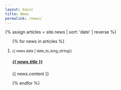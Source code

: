 ```yaml
---
layout: basic
title: News
permalink: /news/
---
```


{% assign articles = site.news | sort: 'date' | reverse %}

<div class="content">

<ol reversed class="list is-hoverable">
  {% for news in articles %}
  <li class="list-item" style="display: list-item">
    <p>
      <small>{{ news.date | date_to_long_string}}</small>
    <h5>
      <a href="{{ news.url }}"><strong>{{ news.title }}</strong></a>
    </h5>
      {{ news.content }}
    </p>
  </li>
  {% endfor %}
</ol>

</div>